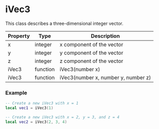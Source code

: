 # iVec3

This class describes a three-dimensional integer vector.

| Property | Type | Description |
|-|-|-|
| x | integer | x component of the vector |
| y | integer | y component of the vector |
| z | integer | z component of the vector |
| iVec3 | function | iVec3(number x)
| iVec3 | function | iVec3(number x, number y, number z) |

### Example ###
```lua
-- Create a new iVec3 with x = 1
local vec1 = iVec3(1)

-- Create a new iVec3 with x = 2, y = 3, and z = 4
local vec2 = iVec3(2, 3, 4)
```
